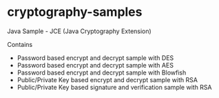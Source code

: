 # cryptography-samples
Java Sample - JCE (Java Cryptography Extension)

Contains
- Password based encrypt and decrypt sample with DES
- Password based encrypt and decrypt sample with AES
- Password based encrypt and decrypt sample with Blowfish
- Public/Private Key based encrypt and decrypt sample with RSA
- Public/Private Key based signature and verification sample with RSA

